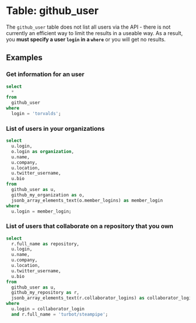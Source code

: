 # Table: github_user

The `github_user` table does not list all users via the API - there is not currently an efficient way to limit the results in a useable way. As a result, you **must specify a user `login` in a `where`** or you will get no results.

## Examples

### Get information for an user

```sql
select
  *
from
  github_user
where
  login = 'torvalds';
```

### List of users in your organizations

```sql
select
  u.login,
  o.login as organization,
  u.name,
  u.company,
  u.location,
  u.twitter_username,
  u.bio
from
  github_user as u,
  github_my_organization as o,
  jsonb_array_elements_text(o.member_logins) as member_login
where
  u.login = member_login;
```

### List of users that collaborate on a repository that you own

```sql
select
  r.full_name as repository,
  u.login,
  u.name,
  u.company,
  u.location,
  u.twitter_username,
  u.bio
from
  github_user as u,
  github_my_repository as r,
  jsonb_array_elements_text(r.collaborator_logins) as collaborator_login
where
  u.login = collaborator_login
  and r.full_name = 'turbot/steampipe';
```
